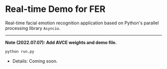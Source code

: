 # Real-time Demo for FER

Real-time facial emotion recognition application based on Python's parallel processing library `Asyncio`.

---

__Note (2022.07.07): Add AVCE weights and demo file.__

```python
python run.py
```

 - Details: Coming soon.